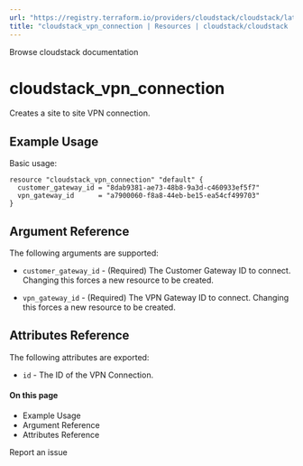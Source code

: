 ```yaml
---
url: "https://registry.terraform.io/providers/cloudstack/cloudstack/latest/docs/resources/vpn_connection"
title: "cloudstack_vpn_connection | Resources | cloudstack/cloudstack | Terraform | Terraform Registry"
---
```


Browse cloudstack documentation

# cloudstack_vpn_connection

Creates a site to site VPN connection.

## Example Usage

Basic usage:

```hcl hcl
resource "cloudstack_vpn_connection" "default" {
  customer_gateway_id = "8dab9381-ae73-48b8-9a3d-c460933ef5f7"
  vpn_gateway_id      = "a7900060-f8a8-44eb-be15-ea54cf499703"
}
```

## Argument Reference

The following arguments are supported:

- `customer_gateway_id` \- (Required) The Customer Gateway ID to connect.
Changing this forces a new resource to be created.

- `vpn_gateway_id` \- (Required) The VPN Gateway ID to connect. Changing
this forces a new resource to be created.

## Attributes Reference

The following attributes are exported:

- `id` \- The ID of the VPN Connection.

#### On this page

- Example Usage
- Argument Reference
- Attributes Reference

Report an issue